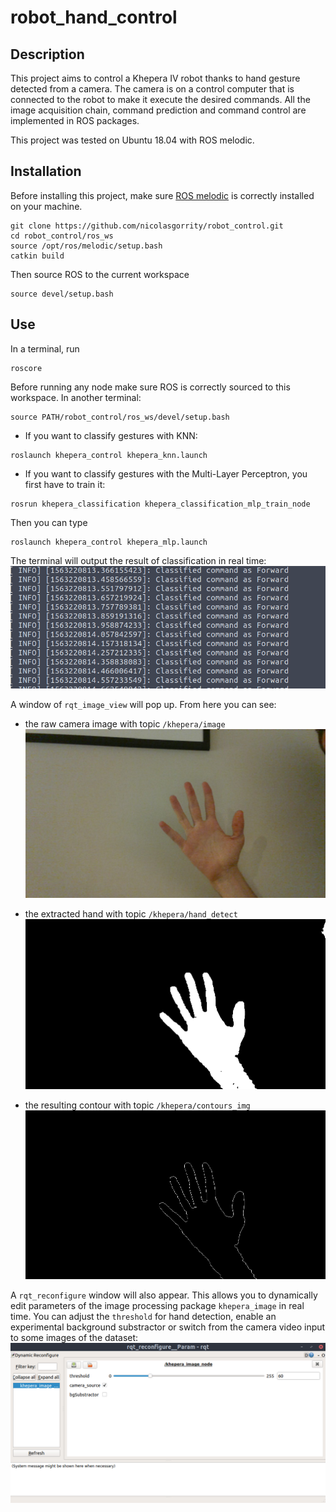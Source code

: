 # robot_hand_control

## Description
This project aims to control a Khepera IV robot thanks to hand gesture detected from a camera.
The camera is on a control computer that is connected to the robot to make it execute the desired commands.
All the image acquisition chain, command prediction and command control are implemented in ROS packages.

This project was tested on Ubuntu 18.04 with ROS melodic.

## Installation
Before installing this project, make sure [ROS melodic](http://wiki.ros.org/melodic/Installation/Ubuntu) is correctly installed on your machine.

```
git clone https://github.com/nicolasgorrity/robot_control.git
cd robot_control/ros_ws
source /opt/ros/melodic/setup.bash
catkin build
```
Then source ROS to the current workspace
```
source devel/setup.bash
```

## Use
In a terminal, run
```
roscore
```
Before running any node make sure ROS is correctly sourced to this workspace. In another terminal:
```
source PATH/robot_control/ros_ws/devel/setup.bash
```
- If you want to classify gestures with KNN:
```
roslaunch khepera_control khepera_knn.launch
```
- If you want to classify gestures with the Multi-Layer Perceptron, you first have to train it:
```
rosrun khepera_classification khepera_classification_mlp_train_node
```
Then you can type
```
roslaunch khepera_control khepera_mlp.launch
```

The terminal will output the result of classification in real time:
![Classification output in console](.example_images/console.png?raw=true "Classification output in console")

A window of `rqt_image_view` will pop up. From here you can see:
- the raw camera image with topic `/khepera/image`
![Camera image](.example_images/camera.png?raw=true "Camera image")

- the extracted hand with topic `/khepera/hand_detect`
![Extracted hand](.example_images/extracted_hand.png?raw=true "Extracted hand")

- the resulting contour with topic `/khepera/contours_img`
![Hand contour](.example_images/hand_contour.png?raw=true "Hand contour")

A `rqt_reconfigure` window will also appear. This allows you to dynamically edit parameters of the image processing package `khepera_image` in real time. You can adjust the `threshold` for hand detection, enable an experimental background substractor or switch from the camera video input to some images of the dataset:
![Dynamic configuration](.example_images/cfg.png?raw=true "Dynamic configuration")
